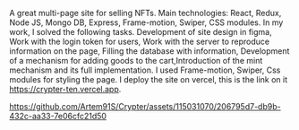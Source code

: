 A great multi-page site for selling NFTs. 
Main technologies: React, Redux, Node JS, Mongo DB, Express, Frame-motion, Swiper, CSS modules. 
In my work, I solved the following tasks.
Development of site design in figma,
Work with the login token for users, Work with the server to reproduce information on the page, Filling the database with information, 
Development of a mechanism for adding goods to the cart,Introduction of the mint mechanism and its full implementation. 
I used Frame-motion, Swiper, Css modules for styling the page.
I deploy the site on vercel, this is the link on it https://crypter-ten.vercel.app.

https://github.com/Artem91S/Crypter/assets/115031070/206795d7-db9b-432c-aa33-7e06cfc21d50

